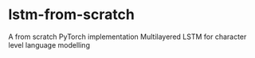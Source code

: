 # lstm-from-scratch
A from scratch PyTorch implementation Multilayered LSTM for character level language modelling
